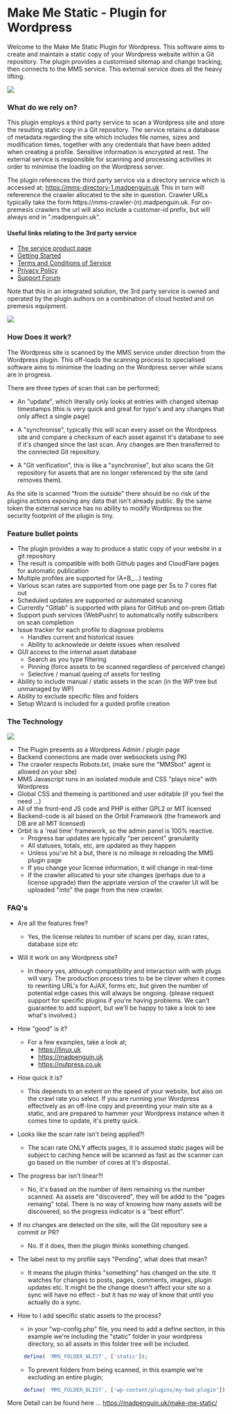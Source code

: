 # Make Me Static - Plugin for Wordpress

Welcome to the Make Me Static Plugin for Wordpress. This software aims to create and 
maintain a static copy of your Wordpress website within a Git repository. The plugin 
provides a customised sitemap and change tracking, then connects to the MMS service. 
This external service does all the heavy lifting.

![](images/wizard.jpeg)

### What do we rely on?

This plugin employs a third party service to scan a Wordpress site and store the resulting
static copy in a Git repository. The service retains a database of metadata regarding the site 
which includes file names, sizes and modification times, together with any credentials that have 
been added when creating a profile. Sensitive information is encrypted at rest. The external service is responsible for scanning and processing activities in order to minimise the loading on the Wordpress server.

The plugin references the third party service via a directory service which is accessed at;
https://mms-directory-1.madpenguin.uk
This in turn will refererence the crawler allocated to the site in question. Crawler URLs typically take the form https://mms-crawler-(n).madpenguin.uk. For on-premesis crawlers the 
url will also include a customer-id prefix, but will always end in ".madpenguin.uk".

#### Useful links relating to the 3rd party service

* [The service product page](https://madpenguin.uk/make-me-static/)
* [Getting Started](https://madpenguin.uk/make-me-static-getting-started/)
* [Terms and Conditions of Service](https://madpenguin.uk/mms-terms-and-conditions/)
* [Privacy Policy](https://madpenguin.uk/privacy-policy/)
* [Support Forum](https://support.madpenguin.uk/)

Note that this in an integrated solution, the 3rd party service is owned and operated by the 
plugin authors on a combination of cloud hosted and on premesis equipment.

![](images/makemestatic.png)

### How Does it work?

The Wordpress site is scanned by the MMS service under direction from the Wordpress plugin. This
off-loads the scanning process to specialised software aims to minimise the loading on the Wordpress server while scans are in progress.

There are three types of scan that can be performed;

* An "update", which literally only looks at entries with changed sitemap timestamps
  (this is very quick and great for typo's and any changes that only affect a single page)
  
* A "synchronise", typically this will scan every asset on the Wordpress site and compare a
  checksum of each asset against it's database to see if it's changed since the last scan.
  Any changes are then transferred to the connected Git repository.

* A "Git verification", this is like a "synchronise", but also scans the Git repository for assets
  that are no longer referenced by the site (and removes them).

As the site is scanned "from the outside" there should be no risk of the plugins actions exposing
any data that isn't already public. By the same token the external service has no ability to modify
Wordpress so the security footprint of the plugin is tiny.

### Feature bullet points

* The plugin provides a way to produce a static copy of your website in a git repository
* The result is compatible with both Github pages and CloudFlare pages for automatic publication
* Multiple profiles are supported for (A+B_...) testing
* Various scan rates are supported from one page per 5s to 7 cores flat out
* Scheduled updates are supported or automated scanning
* Currently "Gitlab" is supported with plans for GitHub and on-prem Gitlab
* Support push services (WebPushr) to automatically notify subscribers on scan completion
* Issue tracker for each profile to diagnose problems
  * Handles current and historical issues
  * Ability to acknowlede or delete issues when resolved
* GUI access to the internal asset database
  * Search as you type filtering
  * Pinning (force assets to be scanned regardless of perceived change)
  * Selective / manual queing of assets for testing
* Ability to include manual / static assets in the scan (in the WP tree but unmanaged by WP)
* Ability to exclude specific files and folders
* Setup Wizard is included for a guided profile creation

### The Technology

![](images/mms.jpeg)

* The Plugin presents as a Wordpress Admin / plugin page
* Backend connections are made over websockets using PKI
* The crawler respects Robots.txt, (make sure the "MMSbot" agent is allowed on your site)
* MMS Javascript runs in an isolated module and CSS "plays nice" with Wordpress
* Global CSS and themeing is partitioned and user editable (if you feel the need ...)
* All of the front-end JS code and PHP is either GPL2 or MIT licensed
* Backend-code is all based on the Orbit Framework (the framework and DB are all MIT licensed)
* Orbit is a 'real time' framework, so the admin panel is 100% reactive.
  * Progress bar updates are typically "per percent" granularity
  * All statuses, totals, etc, are updated as they happen
  * Unless you've hit a but, there is no mileage in reloading the MMS plugin page
  * If you change your license information, it will change in real-time
  * If the crawler allocated to your site changes (perhaps due to a license upgrade) then the
    appriate version of the crawler UI will be uploaded "into" the page from the new
    crawler.

### FAQ's

* Are all the features free?
  * Yes, the license relates to number of scans per day, scan rates, database size etc

* Will it work on any Wordpress site?
  * In theory yes, although compatibility and interaction with with plugs will vary. The production
    process tries to be be clever when it comes to rewriting URL's for AJAX, forms etc, but given the
    number of potential edge cases this will always be ongoing. (please request support for specific
    plugins if you're having problems. We can't guarantee to add support, but we'll be happy to take
    a look to see what's involved.)

* How "good" is it?
  * For a few examples, take a look at;
    * https://linux.uk
    * https://madpenguin.uk
    * https://nutpress.co.uk

* How quick it is? 
  * This depends to an extent on the speed of your website, but also on the crawl rate you select.
    If you are running your Wordpress effectively as an off-line copy and presenting your main site
    as a static, and are prepared to hammer your Wordpress instance when it comes time to update,
    it's pretty quick.

* Looks like the scan rate isn't being applied?!
  * The scan rate ONLY affects pages, it is assumed static pages will be subject to caching hence
    will be scanned as fast as the scanner can go based on the number of cores at it's dispostal.

* The progress bar isn't linear?!
  * No, it's based on the number of item remaining vs the number scanned. As assets are "discovered",
    they will be addd to the "pages remaing" total. There is no way of knowing how many assets will
    be discovered, so the progress indicator is a "best effort".

* If no changes are detected on the site, will the Git repository see a commit or PR?
  * No. If it does, then the plugin thinks something changed.

* The label next to my profile says "Pending", what does that mean?
  * It means the plugin thinks "something" has changed on the site. It watches for changes to posts,
    pages, comments, images, plugin updates etc. It might be the change doesn't affect your site so
    a sync will have no effect - but it has no way of know that until you actually do a sync.

* How to I add specific static assets to the process?
  * in your "wp-config.php" file, you need to add a define section, in this example we're including
    the "static" folder in your wordpress directory, so all assets in this folder tree will be included.
  ```php
    define( 'MMS_FOLDER_WLIST', ['static']);
  ```
  * To prevent folders from being scanned, in this example we're excluding an entire plugin;
  ```php
    define( 'MMS_FOLDER_BLIST', ['wp-content/plugins/my-bad-plugin']);
  ```




More Detail can be found here ...
https://madpenguin.uk/make-me-static/
